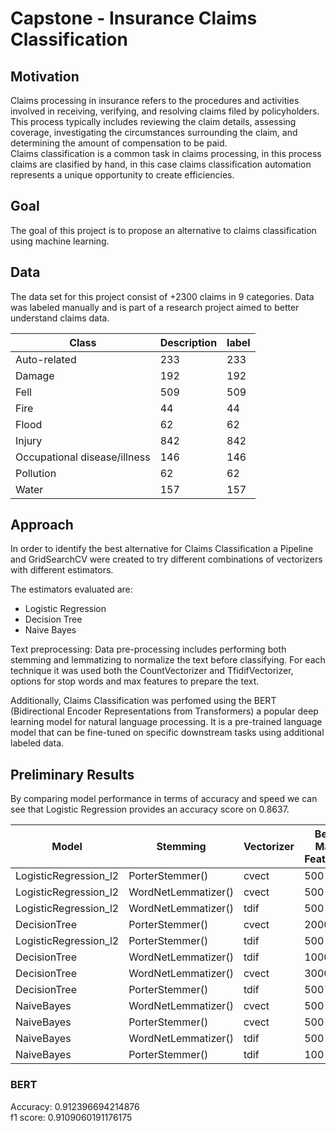 # Capstone - Insurance Claims Classification

## Motivation  

Claims processing in insurance refers to the procedures and activities involved in receiving, verifying, and resolving claims filed by policyholders. This process typically includes reviewing the claim details, assessing coverage, investigating the circumstances surrounding the claim, and determining the amount of compensation to be paid.  
Claims classification is a common task in claims processing, in this process claims are clasified by hand, in this case claims classification automation represents a unique opportunity to create efficiencies.

## Goal
The goal of this project is to propose an alternative to claims classification using machine learning.

## Data
The data set for this project consist of +2300 claims in 9 categories. Data was labeled manually and is part of a research project aimed to better understand claims data.

|Class|Description|label|
|---|---|---|
|Auto-related|233|233|
|Damage|192|192|
|Fell|509|509|
|Fire|44|44|
|Flood|62|62|
|Injury|842|842|
|Occupational disease/illness|146|146|
|Pollution|62|62|
|Water|157|157|

## Approach  

In order to identify the best alternative for Claims Classification a Pipeline and GridSearchCV were created to try different combinations of vectorizers with different estimators. 

The estimators evaluated are:

* Logistic Regression
* Decision Tree 
* Naive Bayes

Text preprocessing: Data pre-processing includes performing both stemming and lemmatizing to normalize the text before classifying. For each technique it was used both the CountVectorizer and TfidifVectorizer, options for stop words and max features to prepare the text.

Additionally, Claims Classification was perfomed using the BERT (Bidirectional Encoder Representations from Transformers) a popular deep learning model for natural language processing. It is a pre-trained language model that can be fine-tuned on specific downstream tasks using additional labeled data.

## Preliminary Results

By comparing model performance in terms of accuracy and speed we can see that Logistic Regression provides an accuracy score on 0.8637.
  
|Model|Stemming|Vectorizer|Best Max Features|Best Stop Words|Score|Time|
|---|---|---|---|---|---|---|
|LogisticRegression\_l2|PorterStemmer\(\)|cvect|500||0\.8637037037037038|12\.37|
|LogisticRegression\_l2|WordNetLemmatizer\(\)|cvect|500||0\.8548148148148148|16\.09|
|LogisticRegression\_l2|WordNetLemmatizer\(\)|tdif|500||0\.837037037037037|16\.62|
|DecisionTree|PorterStemmer\(\)|cvect|2000||0\.8355555555555556|2\.04|
|LogisticRegression\_l2|PorterStemmer\(\)|tdif|500||0\.8340740740740741|12\.5|
|DecisionTree|WordNetLemmatizer\(\)|tdif|1000||0\.8192592592592592|2\.92|
|DecisionTree|WordNetLemmatizer\(\)|cvect|3000||0\.8148148148148148|3\.22|
|DecisionTree|PorterStemmer\(\)|tdif|500||0\.8118518518518518|2\.75|
|NaiveBayes|WordNetLemmatizer\(\)|cvect|500|english|0\.8|1\.22|
|NaiveBayes|PorterStemmer\(\)|cvect|500||0\.797037037037037|1\.22|
|NaiveBayes|WordNetLemmatizer\(\)|tdif|500|english|0\.7822222222222223|1\.34|
|NaiveBayes|PorterStemmer\(\)|tdif|100|english|0\.7762962962962963|1\.31|
  
### BERT
Accuracy: 0.912396694214876  
f1 score: 0.9109060191176175
